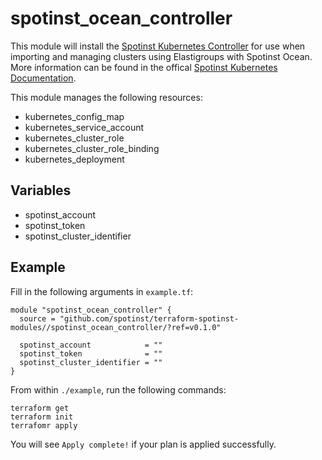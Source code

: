 # spotinst_ocean_controller

This module will install the [Spotinst Kubernetes Controller][controller-api-url] for use when importing and managing clusters using Elastigroups with Spotinst Ocean. More information can be found in the offical [Spotinst Kubernetes Documentation][spotinst-k8s-api-url].

This module manages the following resources:
* kubernetes_config_map
* kubernetes_service_account
* kubernetes_cluster_role
* kubernetes_cluster_role_binding
* kubernetes_deployment

## Variables
* spotinst_account
* spotinst_token
* spotinst_cluster_identifier

## Example
Fill in the following arguments in `example.tf`:
```
module "spotinst_ocean_controller" {
  source = "github.com/spotinst/terraform-spotinst-modules//spotinst_ocean_controller/?ref=v0.1.0"

  spotinst_account            = ""
  spotinst_token              = ""
  spotinst_cluster_identifier = ""
}
```

From within `./example`, run the following commands:
```
terraform get
terraform init
terrafomr apply
```

You will see `Apply complete!` if your plan is applied successfully.


[controller-api-url]: https://api.spotinst.com/container-management/kubernetes/kubernetes-tutorials/spotinst-kubernetes-controller/
[spotinst-k8s-api-url]: https://api.spotinst.com/container-management/kubernetes/
